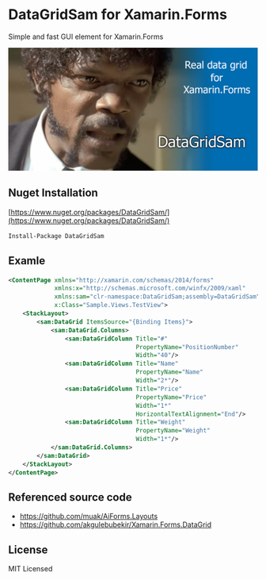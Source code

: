 # DataGridSam for Xamarin.Forms
Simple and fast GUI element for Xamarin.Forms

![Repo_List](Screenshots/Head.png)

## Nuget Installation

[https://www.nuget.org/packages/DataGridSam/](https://www.nuget.org/packages/DataGridSam/)

```bash
Install-Package DataGridSam
```

## Examle
```xml
<ContentPage xmlns="http://xamarin.com/schemas/2014/forms"
		     xmlns:x="http://schemas.microsoft.com/winfx/2009/xaml"
		     xmlns:sam="clr-namespace:DataGridSam;assembly=DataGridSam"
		     x:Class="Sample.Views.TestView">
    <StackLayout>
        <sam:DataGrid ItemsSource="{Binding Items}">
            <sam:DataGrid.Columns>
                <sam:DataGridColumn Title="#" 
                                    PropertyName="PositionNumber"
                                    Width="40"/>
                <sam:DataGridColumn Title="Name" 
                                    PropertyName="Name"
                                    Width="2*"/>
                <sam:DataGridColumn Title="Price" 
                                    PropertyName="Price"
                                    Width="1*"
                                    HorizontalTextAlignment="End"/>
                <sam:DataGridColumn Title="Weight" 
                                    PropertyName="Weight"
                                    Width="1*"/>
            </sam:DataGrid.Columns>
        </sam:DataGrid>
    </StackLayout>
</ContentPage>
```


## Referenced source code

* https://github.com/muak/AiForms.Layouts
* https://github.com/akgulebubekir/Xamarin.Forms.DataGrid

## License

MIT Licensed